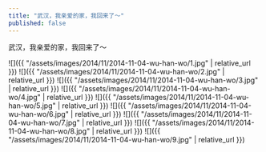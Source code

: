 ```yaml
---
title: "武汉，我亲爱的家，我回来了～"
published: false
---
```

武汉，我亲爱的家，我回来了～



![]({{ "/assets/images/2014/11/2014-11-04-wu-han-wo/1.jpg" | relative_url }})
![]({{ "/assets/images/2014/11/2014-11-04-wu-han-wo/2.jpg" | relative_url }})
![]({{ "/assets/images/2014/11/2014-11-04-wu-han-wo/3.jpg" | relative_url }})
![]({{ "/assets/images/2014/11/2014-11-04-wu-han-wo/4.jpg" | relative_url }})
![]({{ "/assets/images/2014/11/2014-11-04-wu-han-wo/5.jpg" | relative_url }})
![]({{ "/assets/images/2014/11/2014-11-04-wu-han-wo/6.jpg" | relative_url }})
![]({{ "/assets/images/2014/11/2014-11-04-wu-han-wo/7.jpg" | relative_url }})
![]({{ "/assets/images/2014/11/2014-11-04-wu-han-wo/8.jpg" | relative_url }})
![]({{ "/assets/images/2014/11/2014-11-04-wu-han-wo/9.jpg" | relative_url }})
